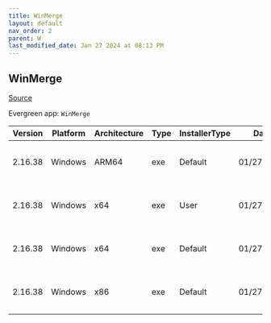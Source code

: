 ```yaml
---
title: WinMerge
layout: default
nav_order: 2
parent: W
last_modified_date: Jan 27 2024 at 08:13 PM
---
```


## WinMerge

[Source](https://winmerge.org/)

Evergreen app: `WinMerge`

| Version | Platform | Architecture | Type | InstallerType | Date       | Size     | URI                                                                                                                                                                                                              |
| ------- | -------- | ------------ | ---- | ------------- | ---------- | -------- | ---------------------------------------------------------------------------------------------------------------------------------------------------------------------------------------------------------------- |
| 2.16.38 | Windows  | ARM64        | exe  | Default       | 01/27/2024 | 10696000 | [https://github.com/WinMerge/winmerge/releases/download/v2.16.38/WinMerge-2.16.38-ARM64-Setup.exe](https://github.com/WinMerge/winmerge/releases/download/v2.16.38/WinMerge-2.16.38-ARM64-Setup.exe)             |
| 2.16.38 | Windows  | x64          | exe  | User          | 01/27/2024 | 9879112  | [https://github.com/WinMerge/winmerge/releases/download/v2.16.38/WinMerge-2.16.38-x64-PerUser-Setup.exe](https://github.com/WinMerge/winmerge/releases/download/v2.16.38/WinMerge-2.16.38-x64-PerUser-Setup.exe) |
| 2.16.38 | Windows  | x64          | exe  | Default       | 01/27/2024 | 9879016  | [https://github.com/WinMerge/winmerge/releases/download/v2.16.38/WinMerge-2.16.38-x64-Setup.exe](https://github.com/WinMerge/winmerge/releases/download/v2.16.38/WinMerge-2.16.38-x64-Setup.exe)                 |
| 2.16.38 | Windows  | x86          | exe  | Default       | 01/27/2024 | 9306096  | [https://github.com/WinMerge/winmerge/releases/download/v2.16.38/WinMerge-2.16.38-Setup.exe](https://github.com/WinMerge/winmerge/releases/download/v2.16.38/WinMerge-2.16.38-Setup.exe)                         |
